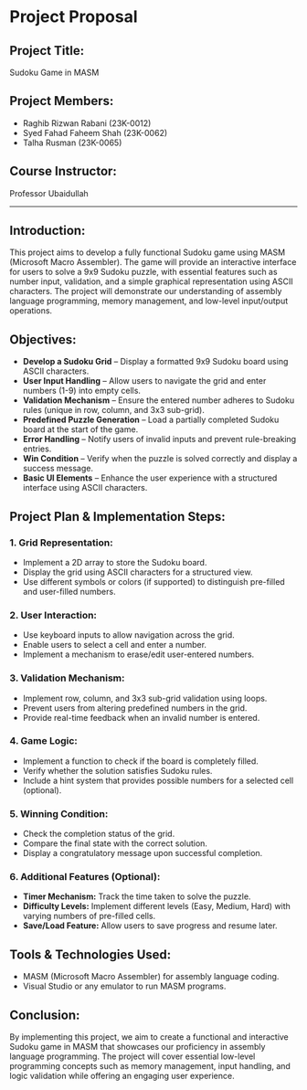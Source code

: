 # Project Proposal

## Project Title:
Sudoku Game in MASM

## Project Members:
- Raghib Rizwan Rabani (23K-0012)
- Syed Fahad Faheem Shah (23K-0062)
- Talha Rusman (23K-0065)

## Course Instructor:
Professor Ubaidullah

---

## Introduction:
This project aims to develop a fully functional Sudoku game using MASM (Microsoft Macro Assembler). The game will provide an interactive interface for users to solve a 9x9 Sudoku puzzle, with essential features such as number input, validation, and a simple graphical representation using ASCII characters. The project will demonstrate our understanding of assembly language programming, memory management, and low-level input/output operations.

## Objectives:
- **Develop a Sudoku Grid** – Display a formatted 9x9 Sudoku board using ASCII characters.
- **User Input Handling** – Allow users to navigate the grid and enter numbers (1-9) into empty cells.
- **Validation Mechanism** – Ensure the entered number adheres to Sudoku rules (unique in row, column, and 3x3 sub-grid).
- **Predefined Puzzle Generation** – Load a partially completed Sudoku board at the start of the game.
- **Error Handling** – Notify users of invalid inputs and prevent rule-breaking entries.
- **Win Condition** – Verify when the puzzle is solved correctly and display a success message.
- **Basic UI Elements** – Enhance the user experience with a structured interface using ASCII characters.

## Project Plan & Implementation Steps:

### 1. Grid Representation:
- Implement a 2D array to store the Sudoku board.
- Display the grid using ASCII characters for a structured view.
- Use different symbols or colors (if supported) to distinguish pre-filled and user-filled numbers.

### 2. User Interaction:
- Use keyboard inputs to allow navigation across the grid.
- Enable users to select a cell and enter a number.
- Implement a mechanism to erase/edit user-entered numbers.

### 3. Validation Mechanism:
- Implement row, column, and 3x3 sub-grid validation using loops.
- Prevent users from altering predefined numbers in the grid.
- Provide real-time feedback when an invalid number is entered.

### 4. Game Logic:
- Implement a function to check if the board is completely filled.
- Verify whether the solution satisfies Sudoku rules.
- Include a hint system that provides possible numbers for a selected cell (optional).

### 5. Winning Condition:
- Check the completion status of the grid.
- Compare the final state with the correct solution.
- Display a congratulatory message upon successful completion.

### 6. Additional Features (Optional):
- **Timer Mechanism:** Track the time taken to solve the puzzle.
- **Difficulty Levels:** Implement different levels (Easy, Medium, Hard) with varying numbers of pre-filled cells.
- **Save/Load Feature:** Allow users to save progress and resume later.

## Tools & Technologies Used:
- MASM (Microsoft Macro Assembler) for assembly language coding.
- Visual Studio or any emulator to run MASM programs.

## Conclusion:
By implementing this project, we aim to create a functional and interactive Sudoku game in MASM that showcases our proficiency in assembly language programming. The project will cover essential low-level programming concepts such as memory management, input handling, and logic validation while offering an engaging user experience.
